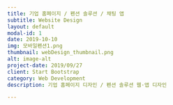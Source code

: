 ```yaml
---
title: 기업 홈페이지 / 펜션 솔루션 / 채팅 앱
subtitle: Website Design
layout: default
modal-id: 1
date: 2019-10-10
img: 모바일펜션1.png
thumbnail: webDesign_thumbnail.png
alt: image-alt
project-date: 2019/09/27
client: Start Bootstrap
category: Web Development
description: 기업 홈페이지 디자인 / 펜션 솔루션 웹·앱 디자인

---
```

